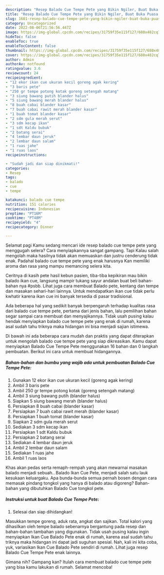 ```yaml
---
description: "Resep Balado Cue Tempe Pete yang Bikin Ngiler, Buat Buka Puasa Lezat"
title: "Resep Balado Cue Tempe Pete yang Bikin Ngiler, Buat Buka Puasa Lezat"
slug: 1601-resep-balado-cue-tempe-pete-yang-bikin-ngiler-buat-buka-puasa-lezat
category: Uncategorized
date: 2022-08-06T21:56:56.447Z
image: https://img-global.cpcdn.com/recipes/31759f35e115f127/680x482cq70/balado-cue-tempe-pete-foto-resep-utama.jpg
hideToc: false
enableToc: true
enableTocContent: false
thumbnail: https://img-global.cpcdn.com/recipes/31759f35e115f127/680x482cq70/balado-cue-tempe-pete-foto-resep-utama.jpg
cover: https://img-global.cpcdn.com/recipes/31759f35e115f127/680x482cq70/balado-cue-tempe-pete-foto-resep-utama.jpg
author: Admin
authorAv: notfound
ratingvalue: 3.6
reviewcount: 24
recipeingredient:
- "12 ekor ikan cue ukuran kecil goreng agak kering"
- "3 baris pete"
- "250 gr tempe potong kotak goreng setengah matang"
- "3 siung bawang putih blander halus"
- "5 siung bawang merah blander halus"
- "8 buah cabai blander kasar"
- "7 buah cabai rawit merah blander kasar"
- "1 buah tomat blander kasar"
- "2 sdm gula merah serut"
- "3 sdm kecap ikan"
- "1 sdt Kaldu bubuk"
- "2 batang serai"
- "4 lembar daun jeruk"
- "2 lembar daun salam"
- "1 ruas jahe"
- "1 ruas laos"
recipeinstructions:

- "Sudah jadi dan siap dinikmati!"
categories:
- Resep
tags:
- balado
- cue
- tempe

katakunci: balado cue tempe 
nutrition: 151 calories
recipecuisine: Indonesian
preptime: "PT16M"
cooktime: "PT48M"
recipeyield: "4"
recipecategory: Dinner

---
```



Selamat pagi Kamu sedang mencari ide resep balado cue tempe pete yang menggugah selera? Cara menyiapkannya sangat gampang. Tapi Kalau salah mengolah maka hasilnya tidak akan memuaskan dan justru cenderung tidak enak. Padahal balado cue tempe pete yang enak harusnya Kan memiliki aroma dan rasa yang mampu memancing selera kita.


Ceritnya di kasih pete hasil kebun pasien, tiba-tiba kepikiran mau bikin balado ikan cue, langsung mampir tukang sayur andalan buat beli bahan-bahan nya #psbb. Lihat juga cara membuat Balado pete, kentang dan tempe dan masakan sehari-hari lainnya. Untuk mendapatkan ikan cue tidak perlu kwhatir karena ikan cue ini banyak tersedia di pasar tradisional.

Ada beberapa hal yang sedikit banyak berpengaruh terhadap kualitas rasa dari balado cue tempe pete, pertama dari jenis bahan, lalu pemilihan bahan segar sampai cara membuat dan menyajikannya. Tidak usah pusing kalau hendak menyiapkan balado cue tempe pete yang enak di rumah, karena asal sudah tahu triknya maka hidangan ini bisa menjadi sajian istimewa.


Di bawah ini ada beberapa cara mudah dan praktis yang dapat diterapkan untuk mengolah balado cue tempe pete yang siap dikreasikan. Kamu dapat menyiapkan Balado Cue Tempe Pete menggunakan 16 bahan dan 0 langkah pembuatan. Berikut ini cara untuk membuat hidangannya.

<!--inarticleads1-->

##### Bahan-bahan dan bumbu yang wajib ada untuk pembuatan Balado Cue Tempe Pete:

1. Gunakan 12 ekor ikan cue ukuran kecil (goreng agak kering)
1. Ambil 3 baris pete
1. Ambil 250 gr tempe potong kotak (goreng setengah matang)
1. Ambil 3 siung bawang putih (blander halus)
1. Siapkan 5 siung bawang merah (blander halus)
1. Persiapkan 8 buah cabai (blander kasar)
1. Persiapkan 7 buah cabai rawit merah (blander kasar)
1. Persiapkan 1 buah tomat (blander kasar)
1. Siapkan 2 sdm gula merah serut
1. Sediakan 3 sdm kecap ikan
1. Persiapkan 1 sdt Kaldu bubuk
1. Persiapkan 2 batang serai
1. Sediakan 4 lembar daun jeruk
1. Ambil 2 lembar daun salam
1. Sediakan 1 ruas jahe
1. Ambil 1 ruas laos


Khas akan pedas serta remaph-rempah yang akan mewarnai masakan balado menjadi sebuah.. Balado Ikan Cue Pete, menjadi salah satu lauk kesukaan keluargaku. Apa bunda-bunda semua pernah bosen dengan cara memasak pindang tongkol yang hanya di balado atau digoreng? Bahan-bahan yang dibutuhkan Balado Cue tongkol pete. 

<!--inarticleads2-->

##### Instruksi untuk buat Balado Cue Tempe Pete:


1. Selesai dan siap dihidangkan!

Masukkan tempe goreng, aduk rata, angkat dan sajikan. Total kalori yang dihasilkan oleh tempe balado sebenarnya bergantung pada resep dan bahan-bahan tambahan yang digunakan. Tidak usah pusing kalau ingin menyiapkan Ikan Cue Balado Pete enak di rumah, karena asal sudah tahu triknya maka hidangan ini dapat jadi suguhan spesial. Nah, kali ini kita coba, yuk, variasikan Ikan Cue Balado Pete sendiri di rumah. Lihat juga resep Balado Cue Tempe Pete enak lainnya. 

Gimana nih? Gampang kan? Itulah cara membuat balado cue tempe pete yang bisa kamu lakukan di rumah. Selamat mencoba!
